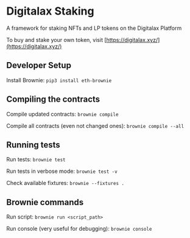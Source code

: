 # Digitalax Staking

A framework for staking NFTs and LP tokens on the Digitalax Platform

To buy and stake your own token, visit [https://digitalax.xyz/](https://digitalax.xyz/)



## Developer Setup

Install Brownie: `pip3 install eth-brownie`


## Compiling the contracts

Compile updated contracts: `brownie compile`

Compile all contracts (even not changed ones): `brownie compile --all`

## Running tests

Run tests: `brownie test`

Run tests in verbose mode: `brownie test -v`

Check available fixtures: `brownie --fixtures .`

## Brownie commands

Run script: `brownie run <script_path>`

Run console (very useful for debugging): `brownie console`
